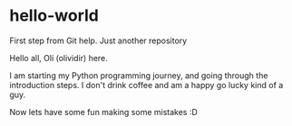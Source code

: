 # hello-world
First step from Git help. Just another repository

Hello all, Oli (olividir) here.

I am starting my Python programming journey, and going through the introduction steps.
I don't drink coffee and am a happy go lucky kind of a guy. 

Now lets have some fun making some mistakes :D 
